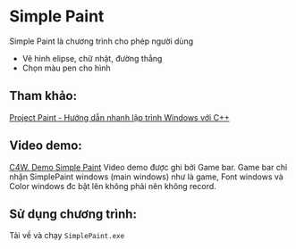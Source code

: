 # Simple Paint

Simple Paint là chương trình cho phép người dùng
* Vẽ hình elipse, chữ nhật, đường thẳng
* Chọn màu pen cho hình

## Tham khảo:
[Project Paint - Hướng dẫn nhanh lập trình Windows với C++](http://c4w.herokuapp.com/Paint.html)

## Video demo:
[C4W. Demo Simple Paint](https://youtu.be/h9eimXZlyqE)
Video demo được ghi bởi Game bar. Game bar chỉ nhận SimplePaint windows (main windows) như là game, Font windows và Color windows đc bật lên không phải nên không record.

## Sử dụng chương trình:
Tải về và chạy `SimplePaint.exe`

